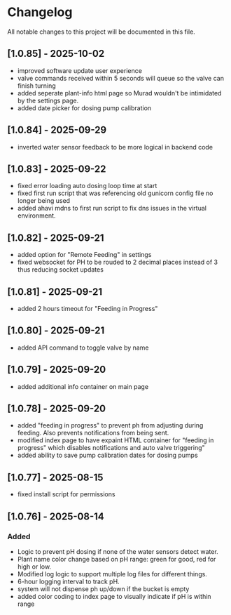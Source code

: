 # Changelog

All notable changes to this project will be documented in this file.

## [1.0.85] - 2025-10-02
- improved software update user experience
- valve commands received within 5 seconds will queue so the valve can finish turning
- added seperate plant-info html page so Murad wouldn't be intimidated by the settings page.
- added date picker for dosing pump calibration

## [1.0.84] - 2025-09-29
- inverted water sensor feedback to be more logical in backend code

## [1.0.83] - 2025-09-22
- fixed error loading auto dosing loop time at start
- fixed first run script that was referencing old gunicorn config file no longer being used
- added ahavi mdns to first run script to fix dns issues in the virtual environment.

## [1.0.82] - 2025-09-21
- added option for "Remote Feeding" in settings
- fixed websocket for PH to be rouded to 2 decimal places instead of 3 thus reducing socket updates

## [1.0.81] - 2025-09-21
- added 2 hours timeout for "Feeding in Progress"

## [1.0.80] - 2025-09-21
- added API command to toggle valve by name

## [1.0.79] - 2025-09-20
- added additional info container on main page

## [1.0.78] - 2025-09-20
- added "feeding in progress" to prevent ph from adjusting during feeding. Also prevents notifications from being sent.
- modified index page to have expaint HTML container for "feeding in progress" which disables notifications and auto valve triggering"
- added ability to save pump calibration dates for dosing pumps

## [1.0.77] - 2025-08-15
- fixed install script for permissions

## [1.0.76] - 2025-08-14

### Added
- Logic to prevent pH dosing if none of the water sensors detect water.
- Plant name color change based on pH range: green for good, red for high or low.
- Modified log logic to support multiple log files for different things.
- 6-hour logging interval to track pH.
- system will not dispense ph up/down if the bucket is empty
- added color coding to index page to visually indicate if pH is within range
